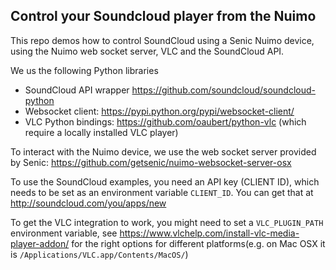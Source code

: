 ## Control your Soundcloud player from the Nuimo ##

This repo demos how to control SoundCloud using a Senic Nuimo device, using the Nuimo web socket server, VLC and the SoundCloud API. 

We us the following Python libraries 
 * SoundCloud API wrapper https://github.com/soundcloud/soundcloud-python
 * Websocket client: https://pypi.python.org/pypi/websocket-client/
 * VLC Python bindings: https://github.com/oaubert/python-vlc (which require a locally installed VLC player)

To interact with the Nuimo device, we use the web socket server provided by Senic: https://github.com/getsenic/nuimo-websocket-server-osx

To use the SoundCloud examples, you need an API key (CLIENT ID), which needs to be set as an environment variable `CLIENT_ID`. You can get that at http://soundcloud.com/you/apps/new

To get the VLC integration to work, you might need to set a `VLC_PLUGIN_PATH` environment variable, see https://www.vlchelp.com/install-vlc-media-player-addon/ for the right options for different platforms(e.g. on Mac OSX it is `/Applications/VLC.app/Contents/MacOS/`)
